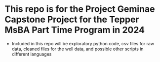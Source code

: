 # This repo is for the Project Geminae Capstone Project for the Tepper MsBA Part Time Program in 2024
* Included in this repo will be exploratory python code, csv files for raw data, cleaned files for the well data, and possible other scripts in different languages
